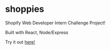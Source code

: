 # shoppies

Shopify Web Developer Intern Challenge Project!

Built with React, Node/Express

Try it out [here!](https://sleepy-garden-64842.herokuapp.com/)
